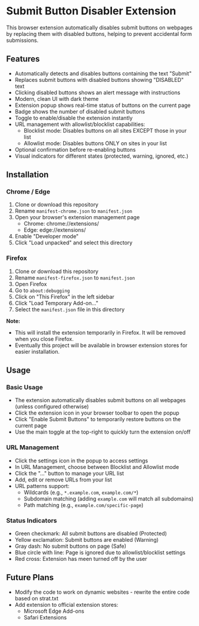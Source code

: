 # Submit Button Disabler Extension

This browser extension automatically disables submit buttons on webpages by replacing them with disabled buttons, helping to prevent accidental form submissions.

## Features

- Automatically detects and disables buttons containing the text "Submit"
- Replaces submit buttons with disabled buttons showing "DISABLED" text
- Clicking disabled buttons shows an alert message with instructions
- Modern, clean UI with dark theme
- Extension popup shows real-time status of buttons on the current page
- Badge shows the number of disabled submit buttons
- Toggle to enable/disable the extension instantly
- URL management with allowlist/blocklist capabilities:
  - Blocklist mode: Disables buttons on all sites EXCEPT those in your list
  - Allowlist mode: Disables buttons ONLY on sites in your list
- Optional confirmation before re-enabling buttons
- Visual indicators for different states (protected, warning, ignored, etc.)

## Installation

### Chrome / Edge

1. Clone or download this repository
2. Rename `manifest-chrome.json` to `manifest.json`
3. Open your browser's extension management page
   - Chrome: chrome://extensions/
   - Edge: edge://extensions/
4. Enable "Developer mode"
5. Click "Load unpacked" and select this directory

### Firefox

1. Clone or download this repository
2. Rename `manifest-firefox.json` to `manifest.json`
3. Open Firefox
4. Go to `about:debugging`
5. Click on "This Firefox" in the left sidebar
6. Click "Load Temporary Add-on..."
7. Select the `manifest.json` file in this directory

**Note:**
- This will install the extension temporarily in Firefox. It will be removed when you close Firefox.
- Eventually this project will be available in browser extension stores for easier installation.

## Usage

### Basic Usage
- The extension automatically disables submit buttons on all webpages (unless configured otherwise)
- Click the extension icon in your browser toolbar to open the popup
- Click "Enable Submit Buttons" to temporarily restore buttons on the current page
- Use the main toggle at the top-right to quickly turn the extension on/off

### URL Management
- Click the settings icon in the popup to access settings
- In URL Management, choose between Blocklist and Allowlist mode
- Click the "..." button to manage your URL list
- Add, edit or remove URLs from your list
- URL patterns support:
  - Wildcards (e.g., `*.example.com`, `example.com/*`)
  - Subdomain matching (adding `example.com` will match all subdomains)
  - Path matching (e.g., `example.com/specific-page`)

### Status Indicators
- Green checkmark: All submit buttons are disabled (Protected)
- Yellow exclamation: Submit buttons are enabled (Warning)
- Gray dash: No submit buttons on page (Safe)
- Blue circle with line: Page is ignored due to allowlist/blocklist settings
- Red cross: Extension has meen turned off by the user

## Future Plans

- Modify the code to work on dynamic websites - rewrite the entire code based on strat.txt
- Add extension to official extension stores:
  - Microsoft Edge Add-ons
  - Safari Extensions